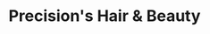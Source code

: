 ---
title: "Precision's Hair & Beauty"
url: /darlington/precisions-hair-and-beauty/
shop: hairdresser
---